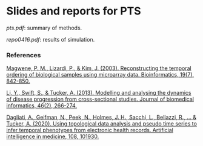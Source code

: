# Slides and reports for PTS

*pts.pdf*: summary of methods.

*repo0416.pdf*: results of simulation.

### References

[Magwene, P. M., Lizardi, P., & Kim, J. (2003). Reconstructing the temporal ordering of biological samples using microarray data. Bioinformatics, 19(7), 842-850.](https://academic.oup.com/bioinformatics/article/19/7/842/197339?login=false)

[Li, Y., Swift, S., & Tucker, A. (2013). Modelling and analysing the dynamics of disease progression from cross-sectional studies. Journal of biomedical informatics, 46(2), 266-274.](https://www.sciencedirect.com/science/article/pii/S153204641200175X)

[Dagliati, A., Geifman, N., Peek, N., Holmes, J. H., Sacchi, L., Bellazzi, R., ... & Tucker, A. (2020). Using topological data analysis and pseudo time series to infer temporal phenotypes from electronic health records. Artificial intelligence in medicine, 108, 101930.](https://www.sciencedirect.com/science/article/pii/S0933365719311844)
